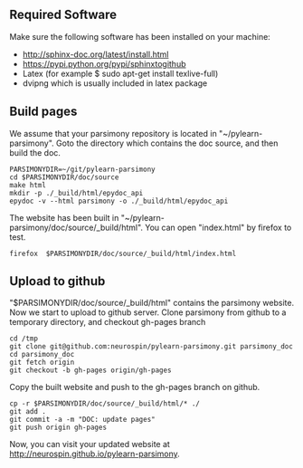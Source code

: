 Required Software
-----------------
Make sure the following software has been installed on your machine:

* http://sphinx-doc.org/latest/install.html
* https://pypi.python.org/pypi/sphinxtogithub
* Latex (for example $ sudo apt-get install texlive-full)
* dvipng which is usually included in latex package


Build pages
-----------

We assume that your parsimony repository is located in "~/pylearn-parsimony". Goto the directory which contains the doc source, and then build the doc.

```
PARSIMONYDIR=~/git/pylearn-parsimony
cd $PARSIMONYDIR/doc/source
make html
mkdir -p ./_build/html/epydoc_api
epydoc -v --html parsimony -o ./_build/html/epydoc_api
```

The website has been built in "~/pylearn-parsimony/doc/source/_build/html". You can open "index.html" by firefox to test.

```
firefox  $PARSIMONYDIR/doc/source/_build/html/index.html
```

Upload to github
----------------
"$PARSIMONYDIR/doc/source/_build/html" contains the parsimony website. Now we start to upload to github server. Clone parsimony from github to a temporary directory, and checkout gh-pages branch

```
cd /tmp
git clone git@github.com:neurospin/pylearn-parsimony.git parsimony_doc
cd parsimony_doc
git fetch origin
git checkout -b gh-pages origin/gh-pages
```

Copy the built website and push to the gh-pages branch on github.

```
cp -r $PARSIMONYDIR/doc/source/_build/html/* ./
git add .
git commit -a -m "DOC: update pages"
git push origin gh-pages
```

Now, you can visit your updated website at http://neurospin.github.io/pylearn-parsimony.
